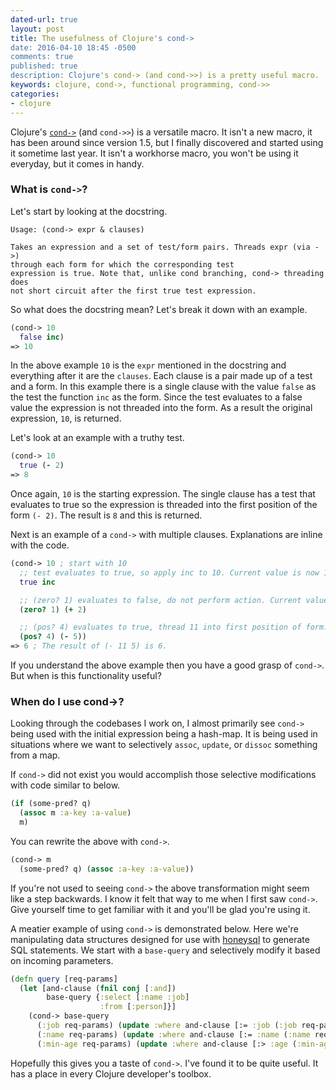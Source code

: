 ```yaml
---
dated-url: true
layout: post
title: The usefulness of Clojure's cond->
date: 2016-04-10 18:45 -0500
comments: true
published: true
description: Clojure's cond-> (and cond->>) is a pretty useful macro.
keywords: clojure, cond->, functional programming, cond->>
categories:
- clojure
---
```


Clojure's
[`cond->`](https://clojure.github.io/clojure/clojure.core-api.html#clojure.core/cond-%3E)
(and `cond->>`) is a versatile macro. It isn't a new macro, it
has been around since version 1.5, but I finally discovered and
started using it sometime last year. It isn't a workhorse macro,
you won't be using it everyday, but it comes in handy.

### What is `cond->`? ###

Let's start by looking at the docstring.

```
Usage: (cond-> expr & clauses)

Takes an expression and a set of test/form pairs. Threads expr (via ->)
through each form for which the corresponding test
expression is true. Note that, unlike cond branching, cond-> threading does
not short circuit after the first true test expression.
```

So what does the docstring mean? Let's break it down with an example.

``` clojure
(cond-> 10
  false inc)
=> 10
```

In the above example `10` is the `expr` mentioned in the docstring and
everything after it are the `clauses`. Each clause is a pair made up
of a test and a form. In this example there is a single clause with
the value `false` as the test the function `inc` as the form. Since
the test evaluates to a false value the expression is not threaded
into the form. As a result the original expression, `10`, is returned.

Let's look at an example with a truthy test.

``` clojure
(cond-> 10
  true (- 2)
=> 8
```

Once again, `10` is the starting expression. The single clause has a
test that evaluates to true so the expression is threaded into the
first position of the form `(- 2)`. The result is `8` and this is
returned.

Next is an example of a `cond->` with multiple clauses. Explanations
are inline with the code.

``` clojure
(cond-> 10 ; start with 10
  ;; test evaluates to true, so apply inc to 10. Current value is now 11.
  true inc

  ;; (zero? 1) evaluates to false, do not perform action. Current value stays 11.
  (zero? 1) (+ 2)

  ;; (pos? 4) evaluates to true, thread 11 into first position of form.
  (pos? 4) (- 5))
=> 6 ; The result of (- 11 5) is 6.
```

If you understand the above example then you have a good grasp of
`cond->`. But when is this functionality useful?

### When do I use cond->? ###

Looking through the codebases I work on, I almost primarily see
`cond->` being used with the initial expression being a hash-map. It
is being used in situations where we want to selectively
`assoc`, `update`, or `dissoc` something from a map.

If `cond->` did not exist you would accomplish those selective
modifications with code similar to below.

``` clojure
(if (some-pred? q)
  (assoc m :a-key :a-value)
  m)
```

You can rewrite the above with `cond->`.

``` clojure
(cond-> m
  (some-pred? q) (assoc :a-key :a-value))
```

If you're not used to seeing `cond->` the above transformation might
seem like a step backwards. I know it felt that way to me when I first
saw `cond->`. Give yourself time to get familiar with it and you'll be
glad you're using it.

A meatier example of using `cond->` is demonstrated below. Here we're
manipulating data structures designed for use with
[honeysql](https://github.com/jkk/honeysql) to generate SQL
statements. We start with a `base-query` and selectively modify it
based on incoming parameters.

``` clojure
(defn query [req-params]
  (let [and-clause (fnil conj [:and])
        base-query {:select [:name :job]
                    :from [:person]}]
    (cond-> base-query
      (:job req-params) (update :where and-clause [:= :job (:job req-params)])
      (:name req-params) (update :where and-clause [:= :name (:name req-params)])
      (:min-age req-params) (update :where and-clause [:> :age (:min-age req-params)]))))
```

Hopefully this gives you a taste of `cond->`. I've found it to be
quite useful. It has a place in every Clojure developer's toolbox.
